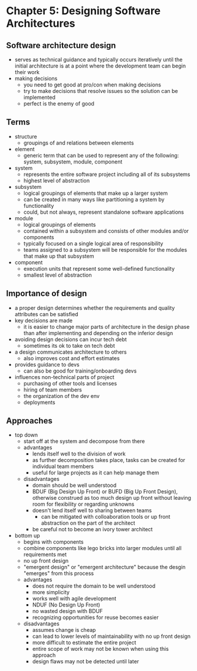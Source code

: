 # Chapter 5: Designing Software Architectures


## Software architecture design
- serves as technical guidance and typically occurs iteratively until the initial architecture is at a point where the development team can begin their work
- making decisions
  - you need to get good at pro/con when making decisions
  - try to make decisions that resolve issues so the solution can be implemented
  - perfect is the enemy of good

## Terms
- structure
  - groupings of and relations between elements
- element
  - generic term that can be used to represent any of the following: system, subsystem, module, component
- system
  - represents the entire software project including all of its subsystems
  - highest level of abstraction
- subsystem
  - logical groupings of elements that make up a larger system
  - can be created in many ways like partitioning a system by functionality
  - could, but not always, represent standalone software applications
- module
  - logical groupings of elements
  - contained within a subsystem and consists of other modules and/or components
  - typically focused on a single logical area of responsibility
  - teams assigned to a subsystem will be responsible for the modules that make up that subsystem
- component
  - execution units that represent some well-defined functionality
  - smallest level of abstraction

## Importance of design
- a proper design determines whether the requirements and quality attributes can be satisfied
- key decisions are made
  - it is easier to change major parts of architecture in the design phase than after implementing and depending on the inferior design
- avoiding design decisions can incur tech debt
  - sometimes its ok to take on tech debt
- a design communicates architecture to others
  - also improves cost and effort estimates
- provides guidance to devs
  - can also be good for training/onboarding devs
- influences non-technical parts of project
  - purchasing of other tools and licenses
  - hiring of team members
  - the organization of the dev env
  - deployments

## Approaches
- top down
  - start off at the system and decompose from there
  - advantages
    - lends itself well to the division of work
    - as further decomposition takes place, tasks can be created for individual team members
    - useful for large projects as it can help manage them
  - disadvantages
    - domain should be well understood
    - BDUF (Big Design Up Front) or BUFD (Big Up Front Design), otherwise construed as too much design up front without leaving room for flexibility or regarding unknowns
    - doesn't lend itself well to sharing between teams
      - can be mitigated with colloaboration tools or up front abstraction on the part of the architect
    - be careful not to become an ivory tower architect
- bottom up
  - begins with components
  - combine components like lego bricks into larger modules until all requirements met
  - no up front design
  - "emergent design" or "emergent architecture" because the desgin "emerges" from this process
  - advantages
    - does not require the domain to be well understood
    - more simplicity
    - works well with agile development
    - NDUF (No Design Up Front)
    - no wasted design with BDUF
    - recognizing opportunities for reuse becomes easier
  - disadvantages
    - assumes change is cheap
    - can lead to lower levels of maintainability with no up front design
    - more difficult to estimate the entire project
    - entire scope of work may not be known when using this approach
    - design flaws may not be detected until later